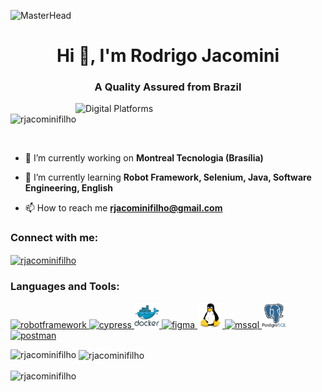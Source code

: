 ![MasterHead](https://www.indiumsoftware.com/wp-content/uploads/2022/08/115-7-Reasons-Why-Software-Testing-is-Important.jpg)
<h1 align="center">Hi 👋, I'm Rodrigo Jacomini</h1>
<h3 align="center">A Quality Assured from Brazil</h3>

<img align="right" alt="Digital Platforms" width="400" src="https://media.tenor.com/B_JetO57I3IAAAAM/test-homer-simpson.gif">

<p align="left"> <img src="https://komarev.com/ghpvc/?username=rjacominifilho&label=Profile%20views&color=0e75b6&style=flat" alt="rjacominifilho" /> </p>

<p align="left"> <a href="https://twitter.com/" target="blank"><img src="https://img.shields.io/twitter/follow/?logo=twitter&style=for-the-badge" alt="" /></a> </p>

- 🔭 I’m currently working on **Montreal Tecnologia (Brasília)**

- 🌱 I’m currently learning **Robot Framework, Selenium, Java, Software Engineering, English**

- 📫 How to reach me **rjacominifilho@gmail.com**

<h3 align="left">Connect with me:</h3>
<p align="left">
<a href="https://linkedin.com/in/rjacominifilho" target="blank"><img align="center" src="https://raw.githubusercontent.com/rahuldkjain/github-profile-readme-generator/master/src/images/icons/Social/linked-in-alt.svg" alt="rjacominifilho" height="30" width="40" /></a>
</p>

<h3 align="left">Languages and Tools:</h3>
<p align="left"> <a href="https://www.robotframework.org" target="_blank" rel="noreferrer"> <img src="https://upload.wikimedia.org/wikipedia/commons/e/e4/Robot-framework-logo.png" alt="robotframework" width="40" height="40"/><a href="https://www.cypress.io" target="_blank" rel="noreferrer"> <img src="https://raw.githubusercontent.com/simple-icons/simple-icons/6e46ec1fc23b60c8fd0d2f2ff46db82e16dbd75f/icons/cypress.svg" alt="cypress" width="40" height="40"/> </a> <a href="https://www.docker.com/" target="_blank" rel="noreferrer"> <img src="https://raw.githubusercontent.com/devicons/devicon/master/icons/docker/docker-original-wordmark.svg" alt="docker" width="40" height="40"/> </a> <a href="https://www.figma.com/" target="_blank" rel="noreferrer"> <img src="https://www.vectorlogo.zone/logos/figma/figma-icon.svg" alt="figma" width="40" height="40"/> </a> <a href="https://www.linux.org/" target="_blank" rel="noreferrer"> <img src="https://raw.githubusercontent.com/devicons/devicon/master/icons/linux/linux-original.svg" alt="linux" width="40" height="40"/> </a> <a href="https://www.microsoft.com/en-us/sql-server" target="_blank" rel="noreferrer"> <img src="https://www.svgrepo.com/show/303229/microsoft-sql-server-logo.svg" alt="mssql" width="40" height="40"/> </a> <a href="https://www.postgresql.org" target="_blank" rel="noreferrer"> <img src="https://raw.githubusercontent.com/devicons/devicon/master/icons/postgresql/postgresql-original-wordmark.svg" alt="postgresql" width="40" height="40"/> </a> <a href="https://postman.com" target="_blank" rel="noreferrer"> <img src="https://www.vectorlogo.zone/logos/getpostman/getpostman-icon.svg" alt="postman" width="40" height="40"/> </a> </p>

<p><img align="left" src="https://github-readme-stats.vercel.app/api/top-langs?username=rjacominifilho&show_icons=true&locale=en&layout=compact" alt="rjacominifilho" /></p>

<p>&nbsp;<img align="center" src="https://github-readme-stats.vercel.app/api?username=rjacominifilho&show_icons=true&locale=en" alt="rjacominifilho" /></p>

<p><img align="center" src="https://github-readme-streak-stats.herokuapp.com/?user=rjacominifilho&" alt="rjacominifilho" /></p>
